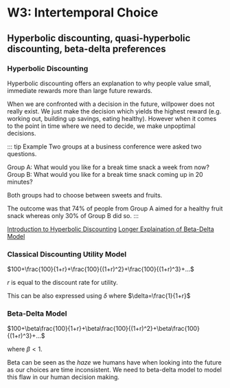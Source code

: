 # W3: Intertemporal Choice

## Hyperbolic discounting, quasi-hyperbolic discounting, beta-delta preferences

### Hyperbolic Discounting

Hyperbolic discounting offers an explanation to why people value small, immediate rewards more than large future rewards.

When we are confronted with a decision in the future, willpower does not really exist. We just make the decision which yields the highest reward (e.g. working out, building up savings, eating healthy). However when it comes to the point in time where we need to decide, we make unpoptimal decisions.

::: tip Example
Two groups at a business conference were asked two questions.

Group A: What would you like for a break time snack a week from now?
Group B: What would you like for a break time snack coming up in 20 minutes?

Both groups had to choose between sweets and fruits.

The outcome was that 74% of people from Group A aimed for a healthy fruit snack whereas only 30% of Group B did so.
:::

[Introduction to Hyperbolic Discounting](https://www.youtube.com/watch?v=uBhhTpvd2Og)
[Longer Explaination of Beta-Delta Model](https://www.youtube.com/watch?v=6p0J6gFwQ1c)

### Classical Discounting Utility Model

$100+\frac{100}{1+r}+\frac{100}{(1+r)^2}+\frac{100}{(1+r)^3}+...$

$r$ is equal to the discount rate for utility.

This can be also expressed using $\delta$ where $\delta=\frac{1}{1+r}$

### Beta-Delta Model

$100+\beta\frac{100}{1+r}+\beta\frac{100}{(1+r)^2}+\beta\frac{100}{(1+r)^3}+...$

where $\beta < 1$.

Beta can be seen as the _haze_ we humans have when looking into the future as our choices are time inconsistent. We need to beta-delta model to model this flaw in our human decision making.
